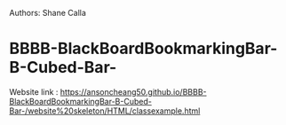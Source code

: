 Authors: Shane Calla

# BBBB-BlackBoardBookmarkingBar-B-Cubed-Bar-


Website link : https://ansoncheang50.github.io/BBBB-BlackBoardBookmarkingBar-B-Cubed-Bar-/website%20skeleton/HTML/classexample.html

